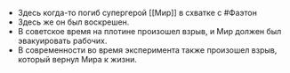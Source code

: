 * Здесь когда-то погиб супергерой [[Мир]] в схватке с #Фаэтон
* Здесь же он был воскрешен. 
* В советское время на плотине произошел взрыв, и Мир должен был эвакуировать рабочих. 
* В современности во время эксперимента также произошел взрыв, который вернул Мира к жизни.